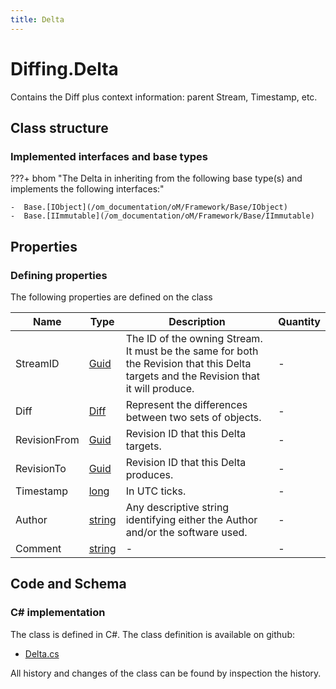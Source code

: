 ```yaml
---
title: Delta
---
```


# Diffing.Delta

Contains the Diff plus context information: parent Stream, Timestamp, etc.

## Class structure

### Implemented interfaces and base types

???+ bhom "The Delta in inheriting from the following base type(s) and implements the following interfaces:"

    -  Base.[IObject](/om_documentation/oM/Framework/Base/IObject)
    -  Base.[IImmutable](/om_documentation/oM/Framework/Base/IImmutable)


## Properties



### Defining properties

The following properties are defined on the class

| Name             | Type             | Description      | Quantity         |
|------------------|------------------|------------------|------------------|
| StreamID | [Guid](https://learn.microsoft.com/en-us/dotnet/api/System.Guid?view=netstandard-2.0) | The ID of the owning Stream. It must be the same for both the Revision that this Delta targets and the Revision that it will produce. | - |
| Diff | [Diff](/om_documentation/oM/Framework/Diffing/Diff) | Represent the differences between two sets of objects. | - |
| RevisionFrom | [Guid](https://learn.microsoft.com/en-us/dotnet/api/System.Guid?view=netstandard-2.0) | Revision ID that this Delta targets. | - |
| RevisionTo | [Guid](https://learn.microsoft.com/en-us/dotnet/api/System.Guid?view=netstandard-2.0) | Revision ID that this Delta produces. | - |
| Timestamp | [long](https://learn.microsoft.com/en-us/dotnet/api/System.Int64?view=netstandard-2.0) | In UTC ticks. | - |
| Author | [string](https://learn.microsoft.com/en-us/dotnet/api/System.String?view=netstandard-2.0) | Any descriptive string identifying either the Author and/or the software used. | - |
| Comment | [string](https://learn.microsoft.com/en-us/dotnet/api/System.String?view=netstandard-2.0) | - | - |


## Code and Schema

### C# implementation

The class is defined in C#. The class definition is available on github:

- [Delta.cs](https://github.com/BHoM/BHoM/blob/develop/Diffing_oM/Delta.cs)

All history and changes of the class can be found by inspection the history.
